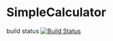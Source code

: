 # SimpleCalculator

build status [![Build Status](https://travis-ci.org/Yahyajaz/SimpleCalculator.svg?branch=master)](https://travis-ci.org/Yahyajaz/SimpleCalculator)
